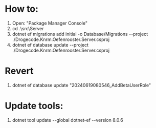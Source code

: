 # How to:

1. Open: "Package Manager Console"
2. cd .\src\Server
3. dotnet ef migrations add initial -o Database/Migrations --project ./Drogecode.Knrm.Oefenrooster.Server.csproj
4. dotnet ef database update --project ./Drogecode.Knrm.Oefenrooster.Server.csproj

# Revert

1. dotnet ef database update "20240619080546_AddBetaUserRole"

# Update tools:

1. dotnet tool update --global dotnet-ef --version 8.0.6